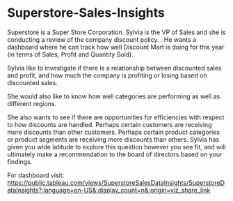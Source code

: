 # Superstore-Sales-Insights
Superstore is a Super Store Corporation. Sylvia is the VP of Sales and she is conducting a review of the company discount policy. . He wants a dashboard where he
can track how well Discount Mart is doing for this year (in terms of Sales, Profit and Quantity
Sold).

Sylvia like to investigate if there is a relationship between discounted sales and profit, and how much the company is profiting or losing based on discounted sales. 

She would also like to know how well categories are performing as well as different regions.

She also wants to see if there are opportunities for efficiencies with respect to how discounts are handled. Perhaps certain customers are receiving more discounts than other customers. Perhaps certain product categories or product segments are receiving more discounts than others. Sylvia has given you wide latitude to explore this question however you see fit, and will ultimately make a recommendation to the board of directors based on your findings. 

For dashboard visit: https://public.tableau.com/views/SuperstoreSalesDataInsights/SuperstoreDataInsights?:language=en-US&:display_count=n&:origin=viz_share_link
